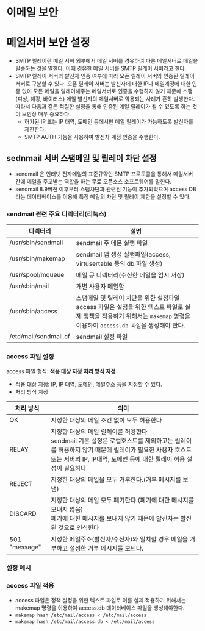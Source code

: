 # 이메일 보안
# 메일서버 보안 설정

<!-- SMTP 오픈 릴레이 동작 방식 이미지 -->

* SMTP 릴레이란 메일 서버 외부에서 메일 서버를 경유하여 다른 메일서버로 메일을 발송하는 것을 말한다. 이때 경유한 메일 서버를 SMTP 릴레이 서버라고 한다. 
* SMTP 릴레이 서버의 발신자 인증 여부에 따라 오픈 릴레이 서버와 인증된 릴레이 서버로 구분할 수 있다. 오픈 릴레이 서버는 발신자에 대한 IP나 메일계정에 대한 인증 없이 모든 메일을 릴레이해주는 메일서버로 인증을 수행하지 않기 때문에 스팸(피싱, 해킹, 바이러스) 메일 발신자의 메일서버로 악용되는 사례가 흔히 발생한다. 따라서 다음과 같은 적절한 설정을 통해 인증된 메일 릴레이가 될 수 있도록 하는 것이 보안상 매우 중요하다. 
  * 허가된 IP 또는 IP 대역, 도메인 등에서만 메일 릴레이가 가능하도록 발신자를 제한한다. 
  *  SMTP AUTH 기능을 사용하여 발신자 계정 인증을 수행한다. 


## sednmail 서버 스팸메일 및 릴레이 차단 설정
* sendmail 은 인터넷 전자메일의 표준규약인 SMTP 프로토콜을 통해서 메일서버 간에 메일을 주고받는 역할을 하는 무료 오픈소스 소프트웨어를 말한다. 
* sendmail 8.9버전 이후부터 스팸차단과 관련된 기능이 추가되었으며 access DB라는 데이터베이스를 이용해 특정 메일의 차단 및 릴레이 제한을 설정할 수 있다. 

### sendmail 관련 주요 디렉터리(리눅스)

|디렉터리|설명|
|----|-----|
|/usr/sbin/sendmail|sendmail 주 데몬 실행 파일|
|/usr/sbin/makemap|sendmail 맵 생성 실행파일(access, virtusertable 등의 db 파일 생성)|
|/usr/spool/mqueue|메일 큐 디렉터리(수신한 메일을 임시 저장)|
|/usr/sbin/mail|개별 사용자 메일함|
|/usr/sbin/access|스팸메일 및 릴레이 차단을 위한 설정파일<br> access 파일은 설정을 위한 텍스트 파일로 실제 정책을 적용하기 위해서는 `makemap` 명령을 이용하여 `access.db 파일`을 생성해야 한다. |
|/etc/mail/sendmail.cf|sendmail 설정 파일|

### access 파일 설정
access 파일 형식: __적용 대상 지정__  __처리 방식 지정__
* 적용 대상 지정: IP, IP 대역, 도메인, 메일주소 등을 지정할 수 있다. 
* 처리 방식 지정

|처리 방식| 의미|
|--------|-----|
|OK|지정한 대상의 메일 조건 없이 모두 허용한다|
|RELAY|지정한 대상의 메일 릴레이를 허용한다<br> sendmail 기본 설정은 로컬호스트를 제외하고는 릴레이를 허용하지 않기 때문에 릴레이가 필요한 사용자 호스트 또는 서버의 IP, IP대역, 도메인 등에 대한 릴레이 허용 설정이 필요하다|
|REJECT|지정한 대상의 메일을 모두 거부한다.(거부 메시지를 보냄)|
|DISCARD|지정한 대상의 메일 모두 폐기한다.(폐기에 대한 메시지를 보내지 않음)<br> 폐기에 대한 메시지를 보내지 않기 때문에 발신자는 발신된 것으로 인식한다|
|501 "message"|지정한 메일주소(발신자/수신자)와 일치할 경우 메일을 거부하고 설정한 거부 메시지를 보낸다.|




### 설정 예시

### access 파일 적용
* access 파일은 정책 설정을 위한 텍스트 파일로 이를 실제 적용하기 위해서는 makemap 명령을 이용하여 access.db 데이터베이스 파일을 생성해야한다.
* `makemap hash /etc/mail/access < /etc/mail/access`
* `makemap hash /etc/mail/access.db < /etc/mail/access`













